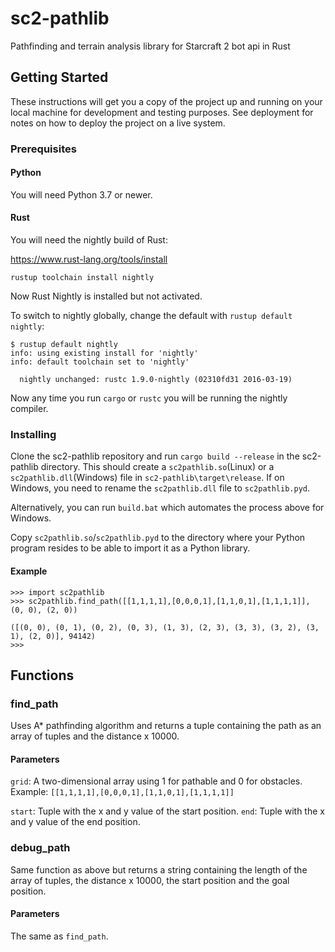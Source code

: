 # sc2-pathlib
Pathfinding and terrain analysis library for Starcraft 2 bot api in Rust

## Getting Started

These instructions will get you a copy of the project up and running on your local machine for development and testing purposes. See deployment for notes on how to deploy the project on a live system.

### Prerequisites
#### Python

You will need Python 3.7 or newer.

#### Rust

You will need the nightly build of Rust:

https://www.rust-lang.org/tools/install


`rustup toolchain install
nightly`

Now Rust Nightly is installed but not activated.

To switch to nightly
globally, change the default with `rustup default nightly`:

```console
$ rustup default nightly
info: using existing install for 'nightly'
info: default toolchain set to 'nightly'

  nightly unchanged: rustc 1.9.0-nightly (02310fd31 2016-03-19)

```

Now any time you run `cargo` or `rustc` you will be running the
nightly compiler.

### Installing


Clone the sc2-pathlib repository and run `cargo build --release` in the sc2-pathlib directory. This should create a `sc2pathlib.so`(Linux) or a `sc2pathlib.dll`(Windows) file in `sc2-pathlib\target\release`. If on Windows, you need to rename the `sc2pathlib.dll` file to `sc2pathlib.pyd`. 

Alternatively, you can run `build.bat` which automates the process above for Windows.

Copy `sc2pathlib.so`/`sc2pathlib.pyd` to the directory where your Python program resides to be able to import it as a Python library.

#### Example
```
>>> import sc2pathlib
>>> sc2pathlib.find_path([[1,1,1,1],[0,0,0,1],[1,1,0,1],[1,1,1,1]], (0, 0), (2, 0))

([(0, 0), (0, 1), (0, 2), (0, 3), (1, 3), (2, 3), (3, 3), (3, 2), (3, 1), (2, 0)], 94142)
>>>
```
## Functions

### find_path
Uses A* pathfinding algorithm and returns a tuple containing the path as an array of tuples and the distance x 10000.
#### Parameters
`grid`: A two-dimensional array using 1 for pathable and 0 for obstacles. 
Example:
`[[1,1,1,1],[0,0,0,1],[1,1,0,1],[1,1,1,1]]`

`start`: Tuple with the x and y value of the start position.
`end`: Tuple with the x and y value of the end position.

### debug_path
Same function as above but returns a string containing the length of the array of tuples, the distance x 10000, the start position and the goal position.
#### Parameters
The same as `find_path`.
